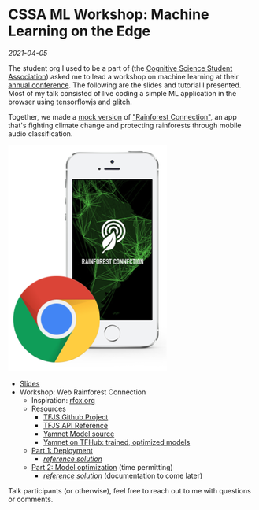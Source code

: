 # CSSA ML Workshop: Machine Learning on the Edge

_2021-04-05_

The student org I used to be a part of (the 
[Cognitive Science Student Association](https://cssa-ucsd.org/))
asked me to lead a workshop on machine learning at their
[annual conference](https://cssa-ucsd.github.io/conference2021).
The following are the slides and tutorial I presented. 
Most of my talk consisted of live coding a simple ML application
in the browser using tensorflowjs and glitch.

Together, we made a [mock version](https://insidious-sticky-tank.glitch.me/)
of ["Rainforest Connection"](https://rfcx.org/), an app 
that's fighting climate change and protecting rainforests 
through mobile audio classification.

![Web-Rainforest Connection](/assets/Web-RFCX.png)

- [Slides](https://docs.google.com/presentation/d/1KCVwKHB4NmEjwLM8pPYlCe1pYqG95-6GqMwChGIzAJ0/edit?usp=sharing)
- Workshop: Web Rainforest Connection
  - Inspiration: [rfcx.org](https://rfcx.org/)
  - Resources
      - [TFJS Github Project](https://github.com/tensorflow/tfjs)
      - [TFJS API Reference](https://js.tensorflow.org/api/3.2.0/)
      - [Yamnet Model source](https://github.com/tensorflow/models/tree/master/research/audioset/yamnet)
      - [Yamnet on TFHub: trained, optimized models](https://tfhub.dev/google/yamnet/1)
  - [Part 1: Deployment](https://glitch.com/edit/#!/quiver-twisty-border)
    - _[reference solution](https://glitch.com/edit/#!/insidious-sticky-tank)_
  - [Part 2: Model optimization](https://colab.research.google.com/drive/1-yEPU0-qjBMfbU37xJTu09JVx0w9FfVO?usp=sharing) (time permitting)
    - _[reference solution](https://colab.research.google.com/drive/1tsqEFUFNN7dTXV7FThMKiMiol1QU0soF?usp=sharing)_ (documentation to come later)

Talk participants (or otherwise), feel free to reach out to me 
with questions or comments. 
